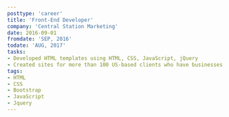 ```yaml
---
posttype: 'career'
title: 'Front-End Developer'
company: 'Central Station Marketing'
date: 2016-09-01
fromdate: 'SEP, 2016'
todate: 'AUG, 2017'
tasks:
- Developed HTML templates using HTML, CSS, JavaScript, jQuery
- Created sites for more than 100 US-based clients who have businesses like – Home & Basement Restoration, Window and Door sale, Air Conditioning which helped to improve their sale
tags:
- HTML
- CSS
- Bootstrap
- JavaScript
- Jquery
---
```


